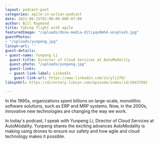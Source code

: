 ```yaml
---
layout: podcast-post
categories: agile-in-action-podcast
date: 2021-06-15T01:00:09.000-07:00
author: Bill Raymond
title: Taking flight with agile
featuredImage: "/uploads/dose-media-ditiyqx0mh4-unsplash.jpg"
guestPhotos:
- "/uploads/yunpeng.jpg"
linsyn-url: ''
guest-details:
- guest-name: Yunpeng Li
  guest-title: Director of Cloud Services at AutoModality
  guest-photo: "/uploads/yunpeng.jpg"
  guest-links:
  - guest-link-label: LinkedIn
    guest-link-url: https://www.linkedin.com/in/yli179/
libsynUrl: https://directory.libsyn.com/episode/index/id/19437992

---
```

In the 1990s, organizations spent billions on large-scale, monolithic software solutions, such as ERP and MRP systems. Now, in the 2000s, innovative new technologies are changing the way we work.

In today's podcast, I speak with Yunpeng Li, Director of Cloud Services at AutoModality. Yunpeng shares the exciting advances AutoModality is making using drones to ensure our safety and how agile and cloud technology makes it possible.